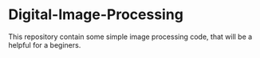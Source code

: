 # Digital-Image-Processing
This repository contain some simple image processing code, that will be a helpful for a beginers.

